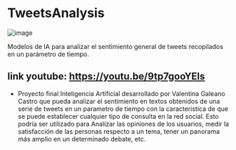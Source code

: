 # TweetsAnalysis

![image](https://user-images.githubusercontent.com/99009069/219459472-beab7a0d-8c02-4c11-bd70-ab51c5ef70b2.png)

Modelos de IA para analizar el sentimiento general de tweets recopilados en un parámetro de tiempo.

## link youtube: https://youtu.be/9tp7gooYEls

* Proyecto final Inteligencia Artificial desarrollado por Valentina Galeano Castro que pueda analizar el sentimiento en textos obtenidos de una serie de tweets en un parametro de tiempo con la caracteristica de que se puede establecer cualquier tipo de consulta en la red social. Esto podría ser utilizado para Analizar las opiniones de los usuarios, medir la satisfacción de las personas respecto a un tema, tener un panorama más amplio en un determinado debate, etc.
